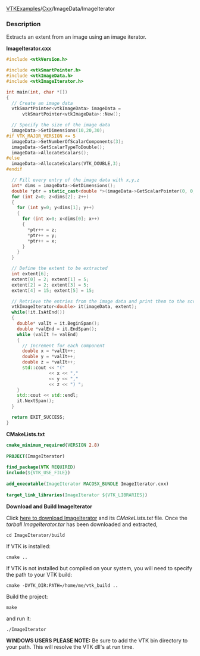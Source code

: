 [VTKExamples](/home/)/[Cxx](/Cxx)/ImageData/ImageIterator

### Description
Extracts an extent from an image using an image iterator.

**ImageIterator.cxx**
```c++
#include <vtkVersion.h>

#include <vtkSmartPointer.h>
#include <vtkImageData.h>
#include <vtkImageIterator.h>

int main(int, char *[])
{
  // Create an image data
  vtkSmartPointer<vtkImageData> imageData =
      vtkSmartPointer<vtkImageData>::New();

  // Specify the size of the image data
  imageData->SetDimensions(10,20,30);
#if VTK_MAJOR_VERSION <= 5
  imageData->SetNumberOfScalarComponents(3);
  imageData->SetScalarTypeToDouble();
  imageData->AllocateScalars();
#else
  imageData->AllocateScalars(VTK_DOUBLE,3);
#endif

  // Fill every entry of the image data with x,y,z
  int* dims = imageData->GetDimensions();
  double *ptr = static_cast<double *>(imageData->GetScalarPointer(0, 0, 0));
  for (int z=0; z<dims[2]; z++)
  {
    for (int y=0; y<dims[1]; y++)
    {
      for (int x=0; x<dims[0]; x++)
      {
        *ptr++ = z;
        *ptr++ = y;
        *ptr++ = x;
      }
    }
  }

  // Define the extent to be extracted
  int extent[6];
  extent[0] = 2; extent[1] = 5;
  extent[2] = 2; extent[3] = 5;
  extent[4] = 15; extent[5] = 15;

  // Retrieve the entries from the image data and print them to the screen
  vtkImageIterator<double> it(imageData, extent);
  while(!it.IsAtEnd())
  {
    double* valIt = it.BeginSpan();
    double *valEnd = it.EndSpan();
    while (valIt != valEnd)
    {
      // Increment for each component
      double x = *valIt++;
      double y = *valIt++;
      double z = *valIt++;
      std::cout << "("
                << x << ","
                << y << ","
                << z << ") ";
    }
    std::cout << std::endl;
    it.NextSpan();
  }

  return EXIT_SUCCESS;
}
```
**CMakeLists.txt**
```cmake
cmake_minimum_required(VERSION 2.8)
 
PROJECT(ImageIterator)
 
find_package(VTK REQUIRED)
include(${VTK_USE_FILE})
 
add_executable(ImageIterator MACOSX_BUNDLE ImageIterator.cxx)
 
target_link_libraries(ImageIterator ${VTK_LIBRARIES})
```

**Download and Build ImageIterator**

Click [here to download ImageIterator](https://github.com/lorensen/VTKWikiExamplesTarballs/raw/master/ImageIterator.tar) and its *CMakeLists.txt* file.
Once the *tarball ImageIterator.tar* has been downloaded and extracted,
```
cd ImageIterator/build 
```
If VTK is installed:
```
cmake ..
```
If VTK is not installed but compiled on your system, you will need to specify the path to your VTK build:
```
cmake -DVTK_DIR:PATH=/home/me/vtk_build ..
```
Build the project:
```
make
```
and run it:
```
./ImageIterator
```
**WINDOWS USERS PLEASE NOTE:** Be sure to add the VTK bin directory to your path. This will resolve the VTK dll's at run time.

